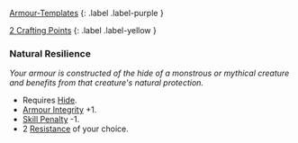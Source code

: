 
[Armour-Templates](Game/Armour-Templates)
{: .label .label-purple }

[2 Crafting Points](Game/Designing-Weapons#Crafting%20Points)
{: .label .label-yellow }
### Natural Resilience
*Your armour is constructed of the hide of a monstrous or mythical creature and benefits from that creature's natural protection.*
* Requires [Hide](Game/Hide).
* [Armour Integrity](Game/Core/Armour#Armour%20Integrity) +1. 
* [Skill Penalty](Game/Core/Armour#Skill%20Penalty) -1.
* 2 [Resistance](Game/Core/Armour#Weakness%20and%20Resistance) of your choice.